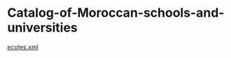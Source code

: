 # Catalog-of-Moroccan-schools-and-universities

[ecoles.xml](https://idrissi1998.github.io/Catalog-of-Moroccan-schools-and-universities/ecoles.xml)
